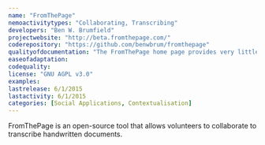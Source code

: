 ```yaml
---
name: "FromThePage"
nemoactivitytypes: "Collaborating, Transcribing"
developers: "Ben W. Brumfield"
projectwebsite: "http://beta.fromthepage.com/"
coderepository: "https://github.com/benwbrum/fromthepage"
qualityofdocumentation: "The FromThePage home page provides very little documentation and the Github page also has very little documentation. The documentation that is there is clear and visible but severely lacking in detail."
easeofadaptation: 
codequality: 
license: "GNU AGPL v3.0"
examples: 
lastrelease: 6/1/2015
lastactivity: 6/1/2015
categories: [Social Applications, Contextualisation]
---
```

FromThePage is an open-source tool that allows volunteers to collaborate to transcribe handwritten documents.
